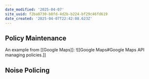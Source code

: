 ```yaml
---
date_modified: '2025-04-07'
site_uuid: f2ba8730-b8fd-4d2b-b224-bf29c46fd619
date_created: '2025-04-07T22:42:08.623Z'
---
```





## Policy Maintenance

An example from [[Google Maps]]:
![[Google Maps#Google Maps API managing policies.]]

## Noise Policing